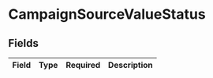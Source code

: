 # CampaignSourceValueStatus


## Fields

| Field       | Type        | Required    | Description |
| ----------- | ----------- | ----------- | ----------- |